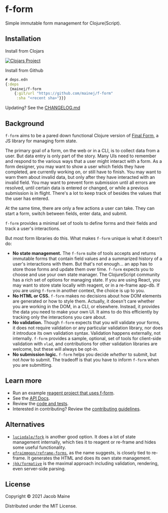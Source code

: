 # f-form

Simple immutable form management for Clojure(Script).

## Installation

Install from Clojars

[![Clojars Project](https://img.shields.io/clojars/v/com.github.mainej/f-form.svg)](https://clojars.org/com.github.mainej/f-form)

Install from Github

```clojure
# deps.edn
{:deps
  {mainej/f-form
    {:git/url "https://github.com/mainej/f-form"
     :sha "<recent sha>"}}}
```

Updating? See the [CHANGELOG.md][changelog]

## Background

`f-form` aims to be a pared down functional Clojure version of [Final
Form][final-form], a JS library for managing form state.

The primary goal of a form, on the web or in a CLI, is to collect data from a
user. But data entry is only part of the story. Many UIs need to remember and
respond to the various ways that a user might interact with a form. As a form
designer, you may want to show a user which fields they have completed, are
currently working on, or still have to finish. You may want to warn them about
invalid data, but only after they have interacted with an invalid field. You may
want to prevent form submission until all errors are resolved, until certain
data is entered or changed, or while a previous submission is in flight. There's
a lot to keep track of besides the values that the user has entered.

At the same time, there are only a few actions a user can take. They can start a
form, switch between fields, enter data, and submit.

`f-form` provides a minimal set of tools to define forms and their fields and
track a user's interactions.

But most form libraries do this. What makes `f-form` unique is what it doesn't
do:

* **No state management.** The `f-form` suite of tools accepts and returns
  immutable forms that contain field values and a summarized history of a user's
  interactions with them. But that's not enough... an app has to store those
  forms and update them over time. `f-form` expects you to choose and use your
  own state manager. The ClojureScript community has a rich set of options for
  managing state. If you are using React, you may want to store state locally
  with reagent, or in a re-frame app-db. If you are using `f-form` in another
  context, the choice is up to you.
* **No HTML or CSS.** `f-form` makes no decisions about how DOM elements are
  generated or how to style them. Actually, it doesn't care whether you are
  working in the DOM, in a CLI, or elsewhere. Instead, it provides the data you
  need to make your own UI. It aims to do this efficiently by tracking only the
  interactions you care about.
* **No validation.** Though `f-form` expects that you will validate your forms,
  it does not require validation or any particular validation library, nor does
  it introduce its own validation syntax. Validation happens externally, not
  internally. `f-form` provides a sample, optional, set of tools for client-side
  validation with `vlad`, and contributions for other validation libraries are
  welcome, but these will always be opt-in.
* **No submission logic.** `f-form` helps you decide _whether_ to submit, but
  not _how_ to submit. The tradeoff is that you have to inform `f-form` when you
  are submitting.

## Learn more

* Run an example [reagent project that uses f-form][reagent-example].
* See the [API Docs][docs].
* Review the [code and tests][code].
* Interested in contributing? Review the [contributing guidelines][contrib].

## Alternatives

- [`luciodale/fork`][fork] is another good option. It does a lot of state
  management internally, which ties it to reagent or re-frame and hides some
  useful functionality.
- [`efraimmgon/reframe-forms`][reframe-forms], as the name suggests, is closely
  tied to re-frame. It generates the HTML and does its own state management.
- [`jkk/formative`][formative] is the maximal approach including validation,
  rendering, even server-side parsing.

## License

Copyright © 2021 Jacob Maine

Distributed under the MIT License.

[code]: https://github.com/mainej/f-form
[docs]: https://mainej.github.io/f-form/
[contrib]: https://github.com/mainej/f-form/blob/main/CONTRIBUTING.md
[changelog]: https://github.com/mainej/f-form/blob/main/CHANGELOG.md
[reagent-example]: https://github.com/mainej/f-form/tree/main/examples/reagent

[final-form]: https://final-form.org/
[fork]: https://github.com/luciodale/fork
[reframe-forms]: https://github.com/efraimmgon/reframe-forms
[formative]: https://github.com/jkk/formative

